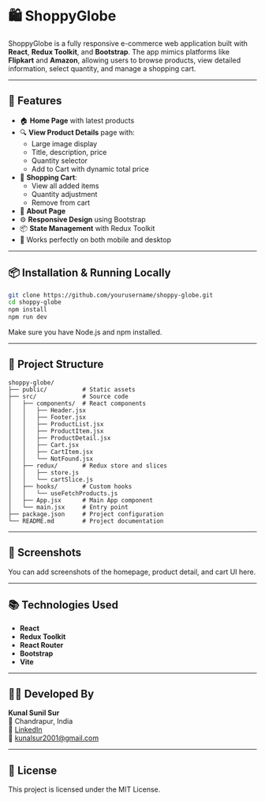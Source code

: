 # 🛍️ ShoppyGlobe

ShoppyGlobe is a fully responsive e-commerce web application built with **React**, **Redux Toolkit**, and **Bootstrap**. The app mimics platforms like **Flipkart** and **Amazon**, allowing users to browse products, view detailed information, select quantity, and manage a shopping cart.

---

## 🚀 Features

- 🏠 **Home Page** with latest products
- 🔍 **View Product Details** page with:
  - Large image display
  - Title, description, price
  - Quantity selector
  - Add to Cart with dynamic total price
- 🛒 **Shopping Cart**:
  - View all added items
  - Quantity adjustment
  - Remove from cart
- 📄 **About Page**
- ⚙️ **Responsive Design** using Bootstrap
- 📦 **State Management** with Redux Toolkit
- 📱 Works perfectly on both mobile and desktop

---

## 📦 Installation & Running Locally

```bash
git clone https://github.com/yourusername/shoppy-globe.git
cd shoppy-globe
npm install
npm run dev
```

Make sure you have Node.js and npm installed.

---

## 📁 Project Structure

```
shoppy-globe/
├── public/          # Static assets
├── src/             # Source code
│   ├── components/  # React components
│   │   ├── Header.jsx
│   │   ├── Footer.jsx
│   │   ├── ProductList.jsx
│   │   ├── ProductItem.jsx
│   │   ├── ProductDetail.jsx
│   │   ├── Cart.jsx
│   │   ├── CartItem.jsx
│   │   └── NotFound.jsx
│   ├── redux/       # Redux store and slices
│   │   ├── store.js
│   │   └── cartSlice.js
│   ├── hooks/       # Custom hooks
│   │   └── useFetchProducts.js
│   ├── App.jsx      # Main App component
│   └── main.jsx     # Entry point
├── package.json     # Project configuration
└── README.md        # Project documentation
```

---

## 📸 Screenshots

You can add screenshots of the homepage, product detail, and cart UI here.

---

## 📚 Technologies Used

- **React**
- **Redux Toolkit**
- **React Router**
- **Bootstrap**
- **Vite**

---

## 👨‍💻 Developed By

**Kunal Sunil Sur**  
📍 Chandrapur, India  
🔗 [LinkedIn](#)  
📧 kunalsur2001@gmail.com

---

## 📄 License

This project is licensed under the MIT License.